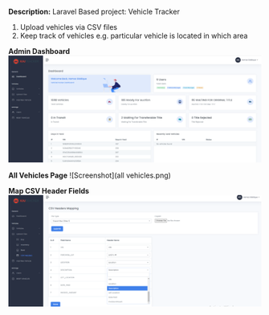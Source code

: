 **Description:**
Laravel Based project: Vehicle Tracker 

1) Upload vehicles via CSV files
2) Keep track of vehicles e.g. particular vehicle is located in which area

**Admin Dashboard**
![Screenshot](dashboard.png)

**All Vehicles Page**
![Screenshot](all vehicles.png)

**Map CSV Header Fields**
![Screenshot](map_fields.png)





